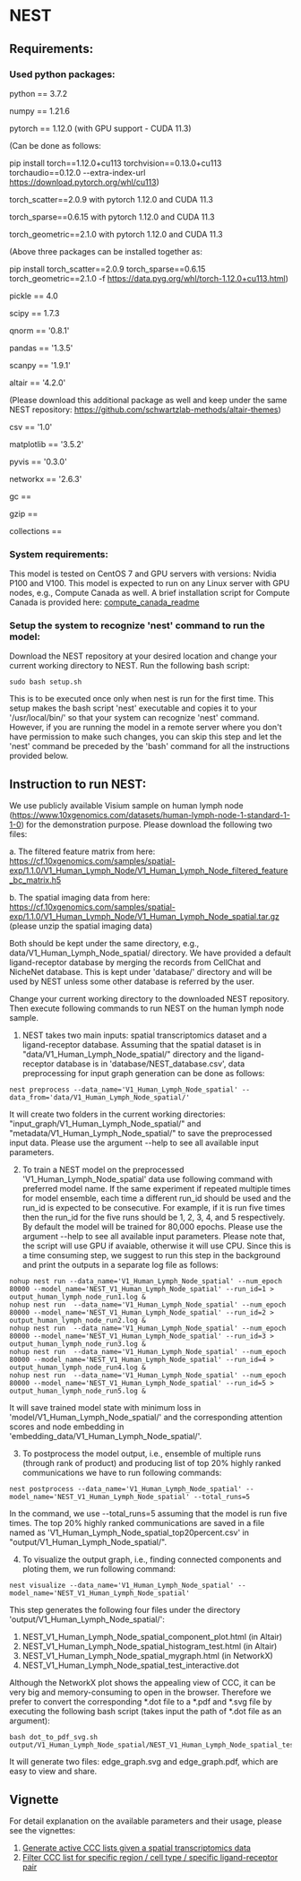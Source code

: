 
# NEST
## Requirements:

###   Used python packages:

python == 3.7.2

numpy == 1.21.6

pytorch == 1.12.0 (with GPU support - CUDA 11.3)

(Can be done as follows: 

pip install torch==1.12.0+cu113 torchvision==0.13.0+cu113 torchaudio==0.12.0 --extra-index-url https://download.pytorch.org/whl/cu113)

torch_scatter==2.0.9 with pytorch 1.12.0 and CUDA 11.3

torch_sparse==0.6.15 with pytorch 1.12.0 and CUDA 11.3

torch_geometric==2.1.0 with pytorch 1.12.0 and CUDA 11.3

(Above three packages can be installed together as: 

pip install torch_scatter==2.0.9 torch_sparse==0.6.15 torch_geometric==2.1.0 -f https://data.pyg.org/whl/torch-1.12.0+cu113.html)

pickle == 4.0

scipy == 1.7.3

qnorm == '0.8.1'

pandas == '1.3.5'

scanpy == '1.9.1'

altair == '4.2.0'

(Please download this additional package as well and keep under the same NEST repository: https://github.com/schwartzlab-methods/altair-themes)

csv == '1.0'

matplotlib ==  '3.5.2'

pyvis == '0.3.0'

networkx == '2.6.3'

gc == 

gzip ==

collections ==

###   System requirements: 
This model is tested on CentOS 7 and GPU servers with versions: Nvidia P100 and V100. This model is expected to run on any Linux server with GPU nodes, e.g., Compute Canada as well. A brief installation script for Compute Canada is provided here: [compute_canada_readme](compute_canada_readme.md)
  
### Setup the system to recognize 'nest' command to run the model:

Download the NEST repository at your desired location and change your current working directory to NEST. Run the following bash script: 
````
sudo bash setup.sh
````
This is to be executed once only when nest is run for the first time. This setup makes the bash script 'nest' executable and copies it to your '/usr/local/bin/' so that your system can recognize 'nest' command. However, if you are running the model in a remote server where you don't have permission to make such changes, you can skip this step and let the 'nest' command be preceded by the 'bash' command for all the instructions provided below. 

## Instruction to run NEST:

We use publicly available Visium sample on human lymph node (https://www.10xgenomics.com/datasets/human-lymph-node-1-standard-1-1-0) for the demonstration purpose. Please download the following two files:

a. The filtered feature matrix from here: https://cf.10xgenomics.com/samples/spatial-exp/1.1.0/V1_Human_Lymph_Node/V1_Human_Lymph_Node_filtered_feature_bc_matrix.h5

b. The spatial imaging data from here: https://cf.10xgenomics.com/samples/spatial-exp/1.1.0/V1_Human_Lymph_Node/V1_Human_Lymph_Node_spatial.tar.gz (please unzip the spatial imaging data)

Both should be kept under the same directory, e.g., data/V1_Human_Lymph_Node_spatial/ directory. We have provided a default ligand-receptor database by merging the records from CellChat and NicheNet database. This is kept under 'database/' directory and will be used by NEST unless some other database is referred by the user.   

Change your current working directory to the downloaded NEST repository. Then execute following commands to run NEST on the human lymph node sample. 
   
1. NEST takes two main inputs: spatial transcriptomics dataset and a ligand-receptor database. Assuming that the spatial dataset is in "data/V1_Human_Lymph_Node_spatial/" directory and the ligand-receptor database is in 'database/NEST_database.csv', data preprocessing for input graph generation can be done as follows:
````
nest preprocess --data_name='V1_Human_Lymph_Node_spatial' --data_from='data/V1_Human_Lymph_Node_spatial/'
````
It will create two folders in the current working directories: "input_graph/V1_Human_Lymph_Node_spatial/" and "metadata/V1_Human_Lymph_Node_spatial/" to save the preprocessed input data. Please use the argument --help to see all available input parameters.  

2. To train a NEST model on the preprocessed 'V1_Human_Lymph_Node_spatial' data use following command with preferred model name. If the same experiment if repeated multiple times for model ensemble, each time a different run_id should be used and the run_id is expected to be consecutive. For example, if it is run five times then the run_id for the five runs should be 1, 2, 3, 4, and 5 respectively. By default the model will be trained for 80,000 epochs. Please use the argument --help to see all available input parameters. Please note that, the script will use GPU if avaiable, otherwise it will use CPU. Since this is a time consuming step, we suggest to run this step in the background and print the outputs in a separate log file as follows:

````
nohup nest run --data_name='V1_Human_Lymph_Node_spatial' --num_epoch 80000 --model_name='NEST_V1_Human_Lymph_Node_spatial' --run_id=1 > output_human_lymph_node_run1.log &
nohup nest run  --data_name='V1_Human_Lymph_Node_spatial' --num_epoch 80000 --model_name='NEST_V1_Human_Lymph_Node_spatial' --run_id=2 > output_human_lymph_node_run2.log &
nohup nest run  --data_name='V1_Human_Lymph_Node_spatial' --num_epoch 80000 --model_name='NEST_V1_Human_Lymph_Node_spatial' --run_id=3 > output_human_lymph_node_run3.log &
nohup nest run  --data_name='V1_Human_Lymph_Node_spatial' --num_epoch 80000 --model_name='NEST_V1_Human_Lymph_Node_spatial' --run_id=4 > output_human_lymph_node_run4.log &
nohup nest run  --data_name='V1_Human_Lymph_Node_spatial' --num_epoch 80000 --model_name='NEST_V1_Human_Lymph_Node_spatial' --run_id=5 > output_human_lymph_node_run5.log &
````

  It will save trained model state with minimum loss in 'model/V1_Human_Lymph_Node_spatial/' and the corresponding attention scores and node embedding in 'embedding_data/V1_Human_Lymph_Node_spatial/'.   

3. To postprocess the model output, i.e., ensemble of multiple runs (through rank of product) and producing list of top 20% highly ranked communications we have to run following commands:

````
nest postprocess --data_name='V1_Human_Lymph_Node_spatial' --model_name='NEST_V1_Human_Lymph_Node_spatial' --total_runs=5 
````

  In the command, we use --total_runs=5 assuming that the model is run five times. The top 20% highly ranked communications are saved in a file named as 'V1_Human_Lymph_Node_spatial_top20percent.csv' in "output/V1_Human_Lymph_Node_spatial/".  

4. To visualize the output graph, i.e., finding connected components and ploting them, we run following command:

````
nest visualize --data_name='V1_Human_Lymph_Node_spatial' --model_name='NEST_V1_Human_Lymph_Node_spatial'
````

This step generates the following four files under the directory 'output/V1_Human_Lymph_Node_spatial/': 
1. NEST_V1_Human_Lymph_Node_spatial_component_plot.html (in Altair) 
2. NEST_V1_Human_Lymph_Node_spatial_histogram_test.html (in Altair)
3. NEST_V1_Human_Lymph_Node_spatial_mygraph.html (in NetworkX)
4. NEST_V1_Human_Lymph_Node_spatial_test_interactive.dot
 
Although the NetworkX plot shows the appealing view of CCC, it can be very big and memory-consuming to open in the browser. Therefore we prefer to convert the corresponding *.dot file to a *.pdf and *.svg file by executing the following bash script (takes input the path of *.dot file as an argument): 

```
bash dot_to_pdf_svg.sh output/V1_Human_Lymph_Node_spatial/NEST_V1_Human_Lymph_Node_spatial_test_interactive.dot
```
It will generate two files: edge_graph.svg and edge_graph.pdf, which are easy to view and share. 


## Vignette
For detail explanation on the available parameters and their usage, please see the vignettes:

1. [Generate active CCC lists given a spatial transcriptomics data](vignette/workflow.md)
2. [Filter CCC list for specific region / cell type / specific ligand-receptor pair](vignette/filter_ccc_list_for_type_region.md)
   
    
